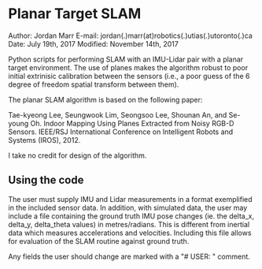 Planar Target SLAM
==================

Author: Jordan Marr
E-mail: jordan(.)marr(at)robotics(.)utias(.)utoronto(.)ca 
Date:     July 19th, 2017 
Modified: November 14th, 2017

Python scripts for performing SLAM with an IMU-Lidar pair with a planar target environment. The use of planes makes the algorithm robust to poor initial extrinisic calibration between the sensors (i.e., a poor guess of the 6 degree of freedom spatial transform between them).

The planar SLAM algorithm is based on the following paper:

Tae-kyeong Lee, Seungwook Lim, Seongsoo Lee, Shounan An, and Se-young Oh.
Indoor Mapping Using Planes Extracted from Noisy RGB-D Sensors. 
IEEE/RSJ International Conference on Intelligent Robots and Systems (IROS), 2012.

I take no credit for design of the algorithm.

Using the code
--------------

The user must supply IMU and Lidar measurements in a format exemplified in the included sensor data.
In addition, with simulated data, the user may include a file containing the ground truth IMU
pose changes (ie. the delta_x, delta_y, delta_theta values) in metres/radians. This is different 
from inertial data which measures accelerations and velocities. Including this file allows for
evaluation of the SLAM routine against ground truth.

Any fields the user should change are marked with a "# USER: " comment.
